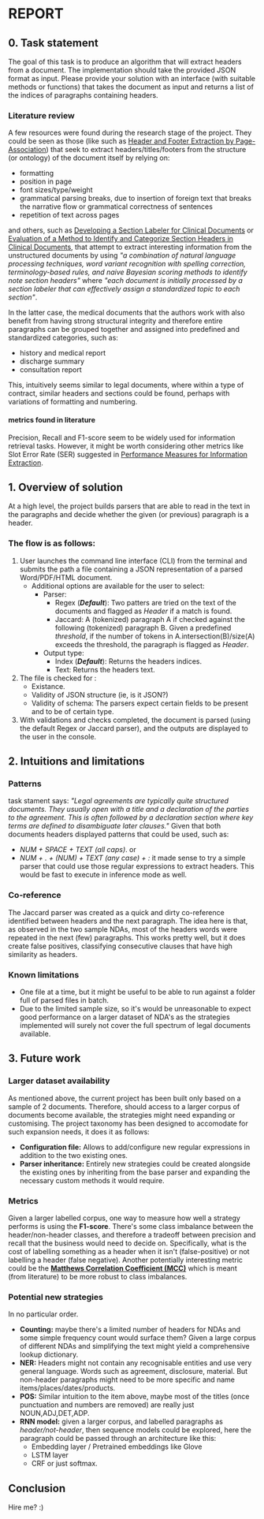 # REPORT

## 0. Task statement
The goal of this task is to produce an algorithm that will extract headers from a document. The implementation should take the provided JSON format as input. Please provide your solution with an interface (with suitable methods or functions) that takes the document as input and returns a list of the indices of paragraphs containing headers.

### Literature review
A few resources were found during the research stage of the project.
They could be seen as those (like such as [Header and Footer Extraction by Page-Association](literature/HPL-2002-129.pdf)) that seek to extract headers/titles/footers from the structure (or ontology) of the document itself by relying on:
 - formatting
- position in page
- font sizes/type/weight
- grammatical parsing breaks, due to insertion of foreign text that breaks the narrative flow or grammatical correctness of sentences
- repetition of text across pages

and others, such as [Developing a Section Labeler for Clinical Documents](literature/1985976.pdf) or [Evaluation of a Method to Identify and Categorize Section Headers in Clinical Documents](literature/clinical_documents_headers.pdf), that attempt to extract interesting information from the unstructured documents by using *"a combination of natural language processing techniques, word variant recognition with spelling correction, terminology-based rules, and naive Bayesian scoring methods to identify note section headers"* where *"each document is initially processed by a section labeler that can effectively assign a standardized topic to each section"*.

In the latter case, the medical documents that the authors work with also benefit from having strong structural integrity and therefore entire paragraphs can be grouped together and assigned into predefined and standardized categories, such as:
- history and medical report
- discharge summary
- consultation report

This, intuitively seems similar to legal documents, where within a type of contract, similar headers and sections could be found, perhaps with variations of formatting and numbering.

#### metrics found in literature
Precision, Recall and F1-score seem to be widely used for information retrieval tasks. However, it might be worth considering other metrics like Slot Error Rate (SER) suggested in [Performance Measures for Information Extraction](literature/slot_error_rate.pdf).

## 1. Overview of solution
At a high level, the project builds parsers that are able to read in the text in the paragraphs and decide whether the given (or previous) paragraph is a header.

### The flow is as follows:
1. User launches the command line interface (CLI) from the terminal and submits the path a file containing a JSON representation of a parsed Word/PDF/HTML document.
	- Additional options are available for the user to select:
		- Parser:
			- Regex (***Default***): Two patters are tried on the text of the documents and flagged as *Header* if a match is found.
			- Jaccard: A (tokenized) paragraph A if checked against the following (tokenized) paragraph B. Given a predefined *threshold*, if the number of tokens in A.intersection(B)/size(A) exceeds the threshold, the paragraph is flagged as *Header*.
		- Output type:
			- Index (***Default***): Returns the headers indices.
			- Text: Returns the headers text.
2. The file is checked for :
	- Existance.
	- Validity of JSON structure (ie, is it JSON?)
	- Validity of schema: The parsers expect certain fields to be present and to be of certain type.
3. With validations and checks completed, the document is parsed (using the default Regex or Jaccard parser), and the outputs are displayed to the user in the console.

## 2. Intuitions and limitations

### Patterns
task stament says: *"Legal agreements are typically quite structured documents. They usually open with a title and a declaration of the parties to the agreement. This is often followed by a declaration section where key terms are defined to disambiguate later clauses."*
Given that both documents headers displayed patterns that could be used, such as:
- *NUM + SPACE + TEXT (all caps)*.
or
- *NUM + . + (NUM) + TEXT (any case) + :*
it made sense to try a simple parser that could use those regular expressions to extract headers. This would be fast to execute in inference mode as well.

### Co-reference
The Jaccard parser was created as a quick and dirty co-reference identified between headers and the next paragraph. The idea here is that, as observed in the two sample NDAs, most of the headers words were repeated in the next (few) paragraphs. This works pretty well, but it does create false positives, classifying consecutive clauses that have high similarity as headers.

### Known limitations
- One file at a time, but it might be useful to be able to run against a folder full of parsed files in batch.
- Due to the limited sample size, so it's would be unreasonable to expect good performance on a larger dataset of NDA's as the strategies implemented will surely not cover the full spectrum of legal documents available.

## 3. Future work

### Larger dataset availability
As mentioned above, the current project has been built only based on a sample of 2 documents. Therefore, should access to a larger corpus of documents become available, the strategies might need expanding or customising. The project taxonomy has been designed to accomodate for such expansion needs, it does it as follows:
- **Configuration file:** Allows to add/configure new regular expressions in addition to the two existing ones.
- **Parser inheritance:** Entirely new strategies could be created alongside the existing ones by inheriting from the base parser and expanding the necessary custom methods it would require.

### Metrics
Given a larger labelled corpus, one way to measure how well a strategy performs is using the **F1-score**. There's some class imbalance between the header/non-header classes, and therefore a tradeoff between precision and recall that the business would need to decide on.  Specifically, what is the cost of labelling something as a header when it isn't (false-positive) or not labelling a header (false negative).
Another potentially interesting metric could be the **[Matthews Correlation Coefficient (MCC)](https://scikit-learn.org/stable/modules/generated/sklearn.metrics.matthews_corrcoef.html)** which is meant (from literature) to be more robust to class imbalances.


### Potential new strategies
In no particular order.
- **Counting:** maybe there's a limited number of headers for NDAs and some simple frequency count would surface them? Given a large corpus of different NDAs and simplifying the text might yield a comprehensive lookup dictionary.
- **NER:** Headers might not contain any recognisable entities and use very general language. Words such as agreement, disclosure, material. But non-header paragraphs might need to be more specific and name items/places/dates/products.
- **POS:** Similar intuition to the item above, maybe most of the titles (once punctuation and numbers are removed) are really just NOUN,ADJ,DET,ADP.
- **RNN model:** given a larger corpus, and labelled paragraphs as *header/not-header*, then sequence models could be explored, here the paragraph could be passed through an architecture like this:
	- Embedding layer / Pretrained embeddings like Glove
	- LSTM layer
	- CRF or just softmax.

## Conclusion
Hire me? :)